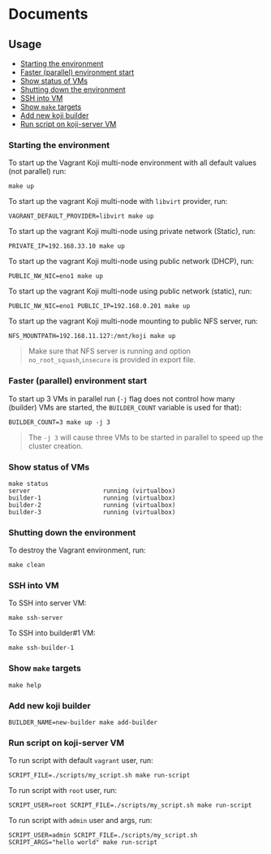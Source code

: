 # Documents

## Usage

- [Starting the environment](#starting-the-environment)
- [Faster (parallel) environment start](#faster-parallel-environment-start)
- [Show status of VMs](#show-status-of-vms)
- [Shutting down the environment](#shutting-down-the-environment)
- [SSH into VM](#ssh-into-vm)
- [Show `make` targets](#show-make-targets)
- [Add new koji builder](#add-new-koji-builder)
- [Run script on koji-server VM](#run-script-on-koji-server-vm)

### Starting the environment
To start up the Vagrant Koji multi-node environment with all default values (not parallel) run:
```shell
make up
```

To start up the vagrant Koji multi-node with `libvirt` provider, run:
```shell
VAGRANT_DEFAULT_PROVIDER=libvirt make up
```

To start up the vagrant Koji multi-node using private network (Static), run:
```shell
PRIVATE_IP=192.168.33.10 make up
```

To start up the vagrant Koji multi-node using public network (DHCP), run:
```shell
PUBLIC_NW_NIC=eno1 make up
```

To start up the vagrant Koji multi-node using public network (static), run:
```shell
PUBLIC_NW_NIC=eno1 PUBLIC_IP=192.168.0.201 make up
```

To start up the vagrant Koji multi-node mounting to public NFS server, run:
```shell
NFS_MOUNTPATH=192.168.11.127:/mnt/koji make up
```
> Make sure that NFS server is running and option `no_root_squash`,`insecure` is provided in export file.

### Faster (parallel) environment start
To start up 3 VMs in parallel run (`-j` flag does not control how many (builder) VMs are started, the `BUILDER_COUNT` variable is used for that): 
```shell
BUILDER_COUNT=3 make up -j 3
```
> The `-j 3` will cause three VMs to be started in parallel to speed up the cluster creation.

### Show status of VMs
```shell
make status
server                    running (virtualbox)
builder-1                 running (virtualbox)
builder-2                 running (virtualbox)
builder-3                 running (virtualbox)
```

### Shutting down the environment
To destroy the Vagrant environment, run:
```shell
make clean
```

### SSH into VM
To SSH into server VM:
```shell
make ssh-server
```

To SSH into builder#1 VM:
```shell
make ssh-builder-1
```

### Show `make` targets
```shell
make help
```

### Add new koji builder
```shell
BUILDER_NAME=new-builder make add-builder
```

### Run script on koji-server VM
To run script with default `vagrant` user, run:
```shell
SCRIPT_FILE=./scripts/my_script.sh make run-script
```

To run script with `root` user, run:
```shell
SCRIPT_USER=root SCRIPT_FILE=./scripts/my_script.sh make run-script
```

To run script with `admin` user and args, run:
```shell
SCRIPT_USER=admin SCRIPT_FILE=./scripts/my_script.sh SCRIPT_ARGS="hello world" make run-script
```
